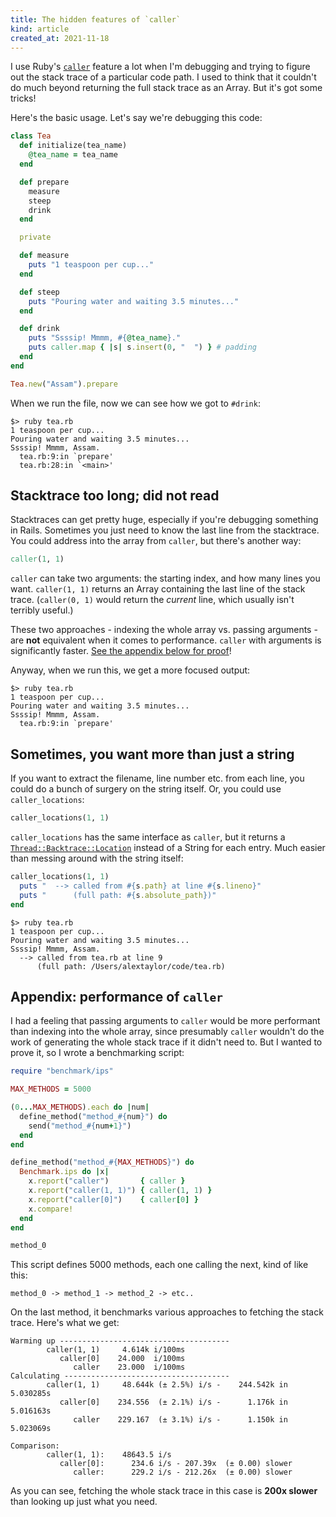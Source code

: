 ```yaml
---
title: The hidden features of `caller`
kind: article
created_at: 2021-11-18
---
```


I use Ruby's [`caller`](https://ruby-doc.org/core-2.7.0/Kernel.html#method-i-caller) feature a lot when I'm debugging and trying to figure out the stack trace of a particular code path. I used to think that it couldn't do much beyond returning the full stack trace as an Array. But it's got some tricks!

Here's the basic usage. Let's say we're debugging this code:

~~~ruby
class Tea
  def initialize(tea_name)
    @tea_name = tea_name
  end

  def prepare
    measure
    steep
    drink
  end

  private

  def measure
    puts "1 teaspoon per cup..."
  end

  def steep
    puts "Pouring water and waiting 3.5 minutes..."
  end

  def drink
    puts "Ssssip! Mmmm, #{@tea_name}."
    puts caller.map { |s| s.insert(0, "  ") } # padding
  end
end

Tea.new("Assam").prepare
~~~

When we run the file, now we can see how we got to `#drink`:

~~~
$> ruby tea.rb
1 teaspoon per cup...
Pouring water and waiting 3.5 minutes...
Ssssip! Mmmm, Assam.
  tea.rb:9:in `prepare'
  tea.rb:28:in `<main>'
~~~


## Stacktrace too long; did not read

Stacktraces can get pretty huge, especially if you're debugging something in Rails. Sometimes you just need to know the last line from the stacktrace. You could address into the array from `caller`, but there's another way:

~~~ruby
caller(1, 1)
~~~

`caller` can take two arguments: the starting index, and how many lines you want. `caller(1, 1)` returns an Array containing the last line of the stack trace. (`caller(0, 1)` would return the _current_ line, which usually isn't terribly useful.)

These two approaches - indexing the whole array vs. passing arguments - are **not** equivalent when it comes to performance. `caller` with arguments is significantly faster. [See the appendix below for proof](#appendix-performance-of-caller)!

Anyway, when we run this, we get a more focused output:

~~~
$> ruby tea.rb
1 teaspoon per cup...
Pouring water and waiting 3.5 minutes...
Ssssip! Mmmm, Assam.
  tea.rb:9:in `prepare'
~~~

## Sometimes, you want more than just a string

If you want to extract the filename, line number etc. from each line, you could do a bunch of surgery on the string itself. Or, you could use `caller_locations`:

~~~ruby
caller_locations(1, 1)
~~~

`caller_locations` has the same interface as `caller`, but it returns a [`Thread::Backtrace::Location`](https://ruby-doc.org/core-2.7.0/Thread/Backtrace/Location.html) instead of a String for each entry. Much easier than messing around with the string itself:

~~~ruby
caller_locations(1, 1)
  puts "  --> called from #{s.path} at line #{s.lineno}"
  puts "      (full path: #{s.absolute_path})"
end
~~~

~~~
$> ruby tea.rb
1 teaspoon per cup...
Pouring water and waiting 3.5 minutes...
Ssssip! Mmmm, Assam.
  --> called from tea.rb at line 9
      (full path: /Users/alextaylor/code/tea.rb)
~~~



## Appendix: performance of `caller`
I had a feeling that passing arguments to `caller` would be more performant than indexing into the whole array, since presumably `caller` wouldn't do the work of generating the whole stack trace if it didn't need to. But I wanted to prove it, so I wrote a benchmarking script:

~~~ruby
require "benchmark/ips"

MAX_METHODS = 5000

(0...MAX_METHODS).each do |num|
  define_method("method_#{num}") do
    send("method_#{num+1}")
  end
end

define_method("method_#{MAX_METHODS}") do
  Benchmark.ips do |x|
    x.report("caller")       { caller }
    x.report("caller(1, 1)") { caller(1, 1) }
    x.report("caller[0]")    { caller[0] }
    x.compare!
  end
end

method_0
~~~

This script defines 5000 methods, each one calling the next, kind of like this:

~~~
method_0 -> method_1 -> method_2 -> etc..
~~~

On the last method, it benchmarks various approaches to fetching the stack trace. Here's what we get:

~~~
Warming up --------------------------------------
        caller(1, 1)     4.614k i/100ms
           caller[0]    24.000  i/100ms
              caller    23.000  i/100ms
Calculating -------------------------------------
        caller(1, 1)     48.644k (± 2.5%) i/s -    244.542k in   5.030285s
           caller[0]    234.556  (± 2.1%) i/s -      1.176k in   5.016163s
              caller    229.167  (± 3.1%) i/s -      1.150k in   5.023069s

Comparison:
        caller(1, 1):    48643.5 i/s
           caller[0]:      234.6 i/s - 207.39x  (± 0.00) slower
              caller:      229.2 i/s - 212.26x  (± 0.00) slower
~~~

As you can see, fetching the whole stack trace in this case is **200x slower** than looking up just what you need.


